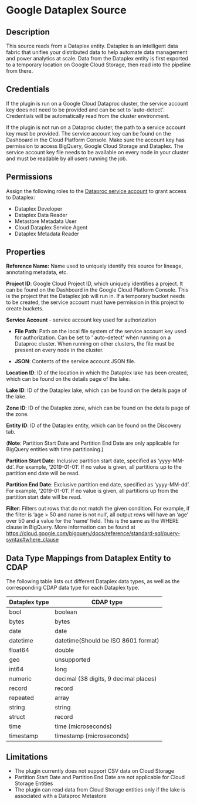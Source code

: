 # Google Dataplex Source

Description
-----------
This source reads from a Dataplex entity. Dataplex is an intelligent data fabric that unifies your distributed data to
help automate data management and power analytics at scale.
Data from the Dataplex entity is first exported to a temporary location on Google Cloud Storage, then read into the
pipeline from there.

Credentials
-----------
If the plugin is run on a Google Cloud Dataproc cluster, the service account key does not need to be provided and can be
set to 'auto-detect'. Credentials will be automatically read from the cluster environment.

If the plugin is not run on a Dataproc cluster, the path to a service account key must be provided. The service account
key can be found on the Dashboard in the Cloud Platform Console. Make sure the account key has permission to access
BigQuery, Google Cloud Storage and Dataplex. The service account key file needs to be available on every node in your
cluster and must be readable by all users running the job.

Permissions
-----------

Assign the following roles to the
[Dataproc service account](https://cloud.google.com/data-fusion/docs/concepts/service-accounts) to grant access to
Dataplex:
- Dataplex Developer
- Dataplex Data Reader
- Metastore Metadata User
- Cloud Dataplex Service Agent
- Dataplex Metadata Reader

Properties
----------
**Reference Name:** Name used to uniquely identify this source for lineage, annotating metadata, etc.

**Project ID**: Google Cloud Project ID, which uniquely identifies a project. It can be found on the Dashboard in the
Google Cloud Platform Console. This is the project that the Dataplex job will run in. If a temporary bucket needs to be
created, the service account must have permission in this project to create buckets.

**Service Account**  - service account key used for authorization

* **File Path**: Path on the local file system of the service account key used for authorization. Can be set to '
  auto-detect' when running on a Dataproc cluster. When running on other clusters, the file must be present on every
  node in the cluster.

* **JSON**: Contents of the service account JSON file.

**Location ID**: ID of the location in which the Dataplex lake has been created, which can be found on the details page
of the lake.

**Lake ID**: ID of the Dataplex lake, which can be found on the details page of the lake.

**Zone ID**: ID of the Dataplex zone, which can be found on the details page of the zone.

**Entity ID**: ID of the Dataplex entity, which can be found on the Discovery tab.

(**Note**: Partition Start Date and Partition End Date are only applicable for BigQuery entities with time
partitioning.)

**Partition Start Date**: Inclusive partition start date, specified as ‘yyyy-MM-dd’. For example, ‘2019-01-01’. If no
value is given, all partitions up to the partition end date will be read.

**Partition End Date**: Exclusive partition end date, specified as ‘yyyy-MM-dd’. For example, ‘2019-01-01’. If no value
is given, all partitions up from the partition start date will be read.

**Filter**: Filters out rows that do not match the given condition. For example, if the filter is ‘age > 50 and name is
not null’, all output rows will have an ‘age’ over 50 and a value for the ‘name’ field. This is the same as the WHERE
clause in BigQuery. More information can be found at
https://cloud.google.com/bigquery/docs/reference/standard-sql/query-syntax#where_clause

Data Type Mappings from Dataplex Entity to CDAP
----------
The following table lists out different Dataplex data types, as well as the corresponding CDAP data type for each
Dataplex type.

| Dataplex type | CDAP type                             |
|---------------|---------------------------------------|
| bool          | boolean                               |
| bytes         | bytes                                 |
| date          | date                                  |
| datetime      | datetime(Should be ISO 8601 format)   |
| float64       | double                                |
| geo           | unsupported                           |
| int64         | long                                  |
| numeric       | decimal (38 digits, 9 decimal places) |
| record        | record                                |
| repeated      | array                                 |
| string        | string                                |
| struct        | record                                |
| time          | time (microseconds)                   |
| timestamp     | timestamp (microseconds)              |

Limitations
----------

- The plugin currently does not support CSV data on Cloud Storage
- Partition Start Date and Partition End Date are not applicable for Cloud Storage Entities
- The plugin can read data from Cloud Storage entities only if the lake is associated with a Dataproc
Metastore
